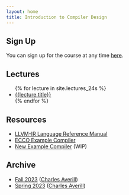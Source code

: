 ```yaml
---
layout: home
title: Introduction to Compiler Design
---
```


## Sign Up

You can sign up for the course at any time [here]({{site.url}}/signup/).

## Lectures

<ul>
  {% for lecture in site.lectures_24s %}
    <li>
      <a href="{{site.url}}{{lecture.url}}">{{lecture.title}}</a>
    </li>
  {% endfor %}
</ul>

## Resources

- [LLVM-IR Language Reference Manual](https://llvm.org/docs/LangRef.html)
- [ECCO Example Compiler](https://github.com/CharlesAverill/ECCO)
- [New Example Compiler](https://github.com/xarkenz/icd-example) (WIP)

## Archive

- [Fall 2023](https://seashell.charles.systems/teaching/ICD)
  ([Charles Averill](https://seashell.charles.systems/))
- [Spring 2023](https://seashell.charles.systems/teaching/PCD)
  ([Charles Averill](https://seashell.charles.systems/))